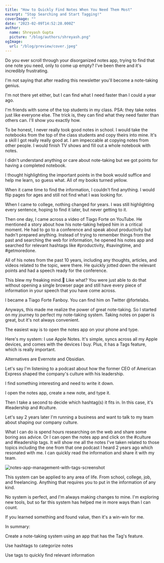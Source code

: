 ```yaml
---
title: "How to Quickly Find Notes When You Need Them Most"
excerpt: "Stop Searching and Start Tagging!"
coverImage: ""
date: "2023-02-09T14:52:28.000Z"
author:
  name: Shreyash Gupta
  picture: "/blog/authors/shreyash.png"
ogImage:
  url: "/blog/preview/cover.jpeg"
---
```


Do you ever scroll through your disorganized notes app, trying to find that one note you need, only to come up empty? I've been there and it's incredibly frustrating.

I'm not saying that after reading this newsletter you'll become a note-taking genius.

I'm not there yet either, but I can find what I need faster than I could a year ago.

I'm friends with some of the top students in my class. PSA: they take notes just like everyone else. The trick is, they can find what they need faster than others can. I'll show you exactly how.

To be honest, I never really took good notes in school. I would take the notebooks from the top of the class students and copy theirs into mine. It's a skill I got really really good at. I am impeccable at copying notes from other people. I would finish TV shows and fill out a whole notebook with notes.

I didn't understand anything or care about note-taking but we got points for having a completed notebook.

I thought highlighting the important points in the book would suffice and help me learn, so guess what. All of my books turned yellow.

When it came time to find the information, I couldn't find anything. I would flip pages for ages and still not find what I was looking for.

When I came to college, nothing changed for years. I was still highlighting every sentence, hoping to find it later, but never getting to it.

Then one day, I came across a video of Tiago Forte on YouTube. He mentioned a story about how his note-taking helped him in a critical moment. He had to go to a conference and speak about productivity but hadn't prepared anything. Instead of trying to remember things from the past and searching the web for information, he opened his notes app and searched for relevant hashtags like #productivity, #savingtime, and #getmoredone.

All of his notes from the past 10 years, including any thoughts, articles, and videos related to the topic, were there. He quickly jotted down the relevant points and had a speech ready for the conference.

This blew my freaking mind.🤯 Like what? You were just able to do that without opening a single browser page and still have every piece of information in your speech that you have come across.

I became a Tiago Forte Fanboy. You can find him on Twitter @fortelabs.

Anyways, this made me realize the power of great note-taking. So I started on my journey to perfect my note-taking system. Taking notes on paper is great, but it's not always convenient.

The easiest way is to open the notes app on your phone and type.

Here's my system: I use Apple Notes. It's simple, syncs across all my Apple devices, and comes with the devices I buy. Plus, it has a Tags feature, which is really important.

Alternatives are Evernote and Obsidian.

Let's say I'm listening to a podcast about how the former CEO of American Express shaped the company's culture with his leadership.

I find something interesting and need to write it down.

I open the notes app, create a new note, and type it.

Then I take a second to decide which hashtag(s) it fits in. In this case, it's #leadership and #culture.

Let's say 2 years later I'm running a business and want to talk to my team about shaping our company culture.

What I can do is spend hours researching on the web and share some boring ass advice. Or I can open the notes app and click on the #culture and #leadership tags. It will show me all the notes I've taken related to those topics including the one from that one podcast I heard 2 years ago which resonated with me. I can quickly read the information and share it with my team.

![notes-app-management-with-tags-screenshot](/blog/content/notes-app-management-with-tags-screenshot.png)

This system can be applied to any area of life. From school, college, job, and freelancing. Anything that requires you to put in the information of any kind.

No system is perfect, and I'm always making changes to mine. I'm exploring new tools, but so far this system has helped me in more ways than I can count.

If you learned something and found value, then it's a win-win for me.

In summary:

Create a note-taking system using an app that has the Tag's feature.

Use hashtags to categorize notes

Use tags to quickly find relevant information 
